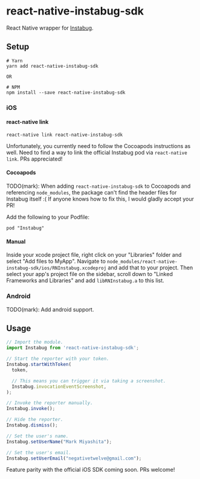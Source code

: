 # react-native-instabug-sdk

React Native wrapper for [Instabug](https://instabug.com/).

## Setup

```
# Yarn
yarn add react-native-instabug-sdk

OR

# NPM
npm install --save react-native-instabug-sdk
```

### iOS

#### react-native link

```
react-native link react-native-instabug-sdk
```

Unfortunately, you currently need to follow the Cocoapods instructions as well. Need to find a way to link the official Instabug pod via `react-native link`. PRs appreciated!

#### Cocoapods

TODO(mark): When adding `react-native-instabug-sdk` to Cocoapods and referencing `node_modules`, the package can't find the header files for Instabug itself :( If anyone knows how to fix this, I would gladly accept your PR!

Add the following to your Podfile:

```
pod "Instabug"
```

#### Manual

Inside your xcode project file, right click on your "Libraries" folder and select "Add files to MyApp". Navigate to `node_modules/react-native-instabug-sdk/ios/RNInstabug.xcodeproj` and add that to your project. Then select your app's project file on the sidebar, scroll down to "Linked Frameworks and Libraries" and add `libRNInstabug.a` to this list.

### Android

TODO(mark): Add android support.

## Usage

```js
// Import the module.
import Instabug from 'react-native-instabug-sdk';

// Start the reporter with your token.
Instabug.startWithToken(
  token,

  // This means you can trigger it via taking a screenshot.
  Instabug.invocationEventScreenshot,
);

// Invoke the reporter manually.
Instabug.invoke();

// Hide the reporter.
Instabug.dismiss();

// Set the user's name.
Instabug.setUserName("Mark Miyashita");

// Set the user's email.
Instabug.setUserEmail("negativetwelve@gmail.com");
```

Feature parity with the official iOS SDK coming soon. PRs welcome!
